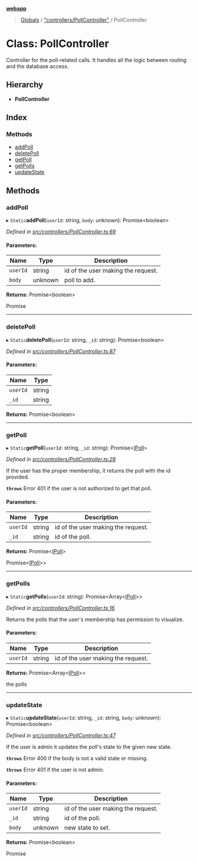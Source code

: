 **[webapp](../README.md)**

> [Globals](../globals.md) / ["controllers/PollController"](../modules/_controllers_pollcontroller_.md) / PollController

# Class: PollController

Controller for the poll-related calls. It handles all the logic between routing and the database access.

## Hierarchy

* **PollController**

## Index

### Methods

* [addPoll](_controllers_pollcontroller_.pollcontroller.md#addpoll)
* [deletePoll](_controllers_pollcontroller_.pollcontroller.md#deletepoll)
* [getPoll](_controllers_pollcontroller_.pollcontroller.md#getpoll)
* [getPolls](_controllers_pollcontroller_.pollcontroller.md#getpolls)
* [updateState](_controllers_pollcontroller_.pollcontroller.md#updatestate)

## Methods

### addPoll

▸ `Static`**addPoll**(`userId`: string, `body`: unknown): Promise<boolean\>

*Defined in [src/controllers/PollController.ts:69](https://github.com/BESTUPC/voting-web-app/blob/443129a/src/controllers/PollController.ts#L69)*

#### Parameters:

Name | Type | Description |
------ | ------ | ------ |
`userId` | string | id of the user making the request. |
`body` | unknown | poll to add. |

**Returns:** Promise<boolean\>

Promise<boolean>

___

### deletePoll

▸ `Static`**deletePoll**(`userId`: string, `_id`: string): Promise<boolean\>

*Defined in [src/controllers/PollController.ts:87](https://github.com/BESTUPC/voting-web-app/blob/443129a/src/controllers/PollController.ts#L87)*

#### Parameters:

Name | Type |
------ | ------ |
`userId` | string |
`_id` | string |

**Returns:** Promise<boolean\>

___

### getPoll

▸ `Static`**getPoll**(`userId`: string, `_id`: string): Promise<[IPoll](../interfaces/_interface_ipoll_.ipoll.md)\>

*Defined in [src/controllers/PollController.ts:28](https://github.com/BESTUPC/voting-web-app/blob/443129a/src/controllers/PollController.ts#L28)*

If the user has the proper membership, it returns the poll with the id provided.

**`throws`** Error 401 if the user is not authorized to get that poll.

#### Parameters:

Name | Type | Description |
------ | ------ | ------ |
`userId` | string | id of the user making the request. |
`_id` | string | id of the poll. |

**Returns:** Promise<[IPoll](../interfaces/_interface_ipoll_.ipoll.md)\>

Promise<[IPoll](../interfaces/_interface_ipoll_.ipoll.md)>>

___

### getPolls

▸ `Static`**getPolls**(`userId`: string): Promise<Array<[IPoll](../interfaces/_interface_ipoll_.ipoll.md)\>\>

*Defined in [src/controllers/PollController.ts:16](https://github.com/BESTUPC/voting-web-app/blob/443129a/src/controllers/PollController.ts#L16)*

Returns the polls that the user's membership has permission to visualize.

#### Parameters:

Name | Type | Description |
------ | ------ | ------ |
`userId` | string | id of the user making the request. |

**Returns:** Promise<Array<[IPoll](../interfaces/_interface_ipoll_.ipoll.md)\>\>

the polls

___

### updateState

▸ `Static`**updateState**(`userId`: string, `_id`: string, `body`: unknown): Promise<boolean\>

*Defined in [src/controllers/PollController.ts:47](https://github.com/BESTUPC/voting-web-app/blob/443129a/src/controllers/PollController.ts#L47)*

If the user is admin it updates the poll's state to the given new state.

**`throws`** Error 400 if the body is not a valid state or missing.

**`throws`** Error 401 if the user is not admin.

#### Parameters:

Name | Type | Description |
------ | ------ | ------ |
`userId` | string | id of the user making the request. |
`_id` | string | id of the poll. |
`body` | unknown | new state to set. |

**Returns:** Promise<boolean\>

Promise<boolean>
